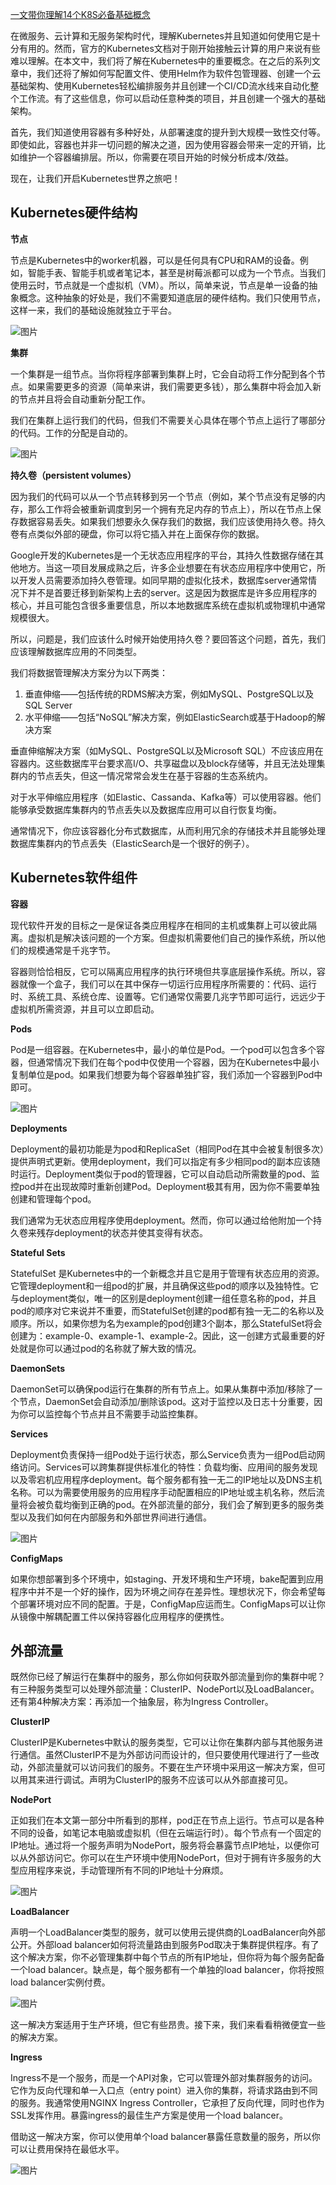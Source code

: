 [一文带你理解14个K8S必备基础概念](https://blog.51cto.com/u_12462495/2880080)



在微服务、云计算和无服务架构时代，理解Kubernetes并且知道如何使用它是十分有用的。然而，官方的Kubernetes文档对于刚开始接触云计算的用户来说有些难以理解。在本文中，我们将了解在Kubernetes中的重要概念。在之后的系列文章中，我们还将了解如何写配置文件、使用Helm作为软件包管理器、创建一个云基础架构、使用Kubernetes轻松编排服务并且创建一个CI/CD流水线来自动化整个工作流。有了这些信息，你可以启动任意种类的项目，并且创建一个强大的基础架构。

首先，我们知道使用容器有多种好处，从部署速度的提升到大规模一致性交付等。即使如此，容器也并非一切问题的解决之道，因为使用容器会带来一定的开销，比如维护一个容器编排层。所以，你需要在项目开始的时候分析成本/效益。

现在，让我们开启Kubernetes世界之旅吧！

## Kubernetes硬件结构

**节点**

节点是Kubernetes中的worker机器，可以是任何具有CPU和RAM的设备。例如，智能手表、智能手机或者笔记本，甚至是树莓派都可以成为一个节点。当我们使用云时，节点就是一个虚拟机（VM）。所以，简单来说，节点是单一设备的抽象概念。这种抽象的好处是，我们不需要知道底层的硬件结构。我们只使用节点，这样一来，我们的基础设施就独立于平台。

![图片](https://img-blog.csdnimg.cn/20210607214257376.png?x-oss-process=image/watermark,type_ZmFuZ3poZW5naGVpdGk,shadow_10,text_aHR0cHM6Ly9ibG9nLmNzZG4ubmV0L1JhbmNoZXJMYWJz,size_16,color_FFFFFF,t_70)

**集群**

一个集群是一组节点。当你将程序部署到集群上时，它会自动将工作分配到各个节点。如果需要更多的资源（简单来讲，我们需要更多钱），那么集群中将会加入新的节点并且将会自动重新分配工作。

我们在集群上运行我们的代码，但我们不需要关心具体在哪个节点上运行了哪部分的代码。工作的分配是自动的。

![图片](https://img-blog.csdnimg.cn/20210607214308984.png?x-oss-process=image/watermark,type_ZmFuZ3poZW5naGVpdGk,shadow_10,text_aHR0cHM6Ly9ibG9nLmNzZG4ubmV0L1JhbmNoZXJMYWJz,size_16,color_FFFFFF,t_70)

**持久卷（persistent volumes）**

因为我们的代码可以从一个节点转移到另一个节点（例如，某个节点没有足够的内存，那么工作将会被重新调度到另一个拥有充足内存的节点上），所以在节点上保存数据容易丢失。如果我们想要永久保存我们的数据，我们应该使用持久卷。持久卷有点类似外部的硬盘，你可以将它插入并在上面保存你的数据。

Google开发的Kubernetes是一个无状态应用程序的平台，其持久性数据存储在其他地方。当这一项目发展成熟之后，许多企业想要在有状态应用程序中使用它，所以开发人员需要添加持久卷管理。如同早期的虚拟化技术，数据库server通常情况下并不是首要迁移到新架构上去的server。这是因为数据库是许多应用程序的核心，并且可能包含很多重要信息，所以本地数据库系统在虚拟机或物理机中通常规模很大。

所以，问题是，我们应该什么时候开始使用持久卷？要回答这个问题，首先，我们应该理解数据库应用的不同类型。

我们将数据管理解决方案分为以下两类：

1. 垂直伸缩——包括传统的RDMS解决方案，例如MySQL、PostgreSQL以及SQL Server
2. 水平伸缩——包括“NoSQL”解决方案，例如ElasticSearch或基于Hadoop的解决方案

垂直伸缩解决方案（如MySQL、PostgreSQL以及Microsoft SQL）不应该应用在容器内。这些数据库平台要求高I/O、共享磁盘以及block存储等，并且无法处理集群内的节点丢失，但这一情况常常会发生在基于容器的生态系统内。

对于水平伸缩应用程序（如Elastic、Cassanda、Kafka等）可以使用容器。他们能够承受数据库集群内的节点丢失以及数据库应用可以自行恢复均衡。

通常情况下，你应该容器化分布式数据库，从而利用冗余的存储技术并且能够处理数据库集群内的节点丢失（ElasticSearch是一个很好的例子）。

## Kubernetes软件组件

**容器**

现代软件开发的目标之一是保证各类应用程序在相同的主机或集群上可以彼此隔离。虚拟机是解决该问题的一个方案。但虚拟机需要他们自己的操作系统，所以他们的规模通常是千兆字节。

容器则恰恰相反，它可以隔离应用程序的执行环境但共享底层操作系统。所以，容器就像一个盒子，我们可以在其中保存一切运行应用程序所需要的：代码、运行时、系统工具、系统仓库、设置等。它们通常仅需要几兆字节即可运行，远远少于虚拟机所需资源，并且可以立即启动。

**Pods**

Pod是一组容器。在Kubernetes中，最小的单位是Pod。一个pod可以包含多个容器，但通常情况下我们在每个pod中仅使用一个容器，因为在Kubernetes中最小复制单位是pod。如果我们想要为每个容器单独扩容，我们添加一个容器到Pod中即可。

![图片](https://img-blog.csdnimg.cn/20210607214406445.png)

**Deployments**

Deployment的最初功能是为pod和ReplicaSet（相同Pod在其中会被复制很多次）提供声明式更新。使用deployment，我们可以指定有多少相同pod的副本应该随时运行。Deployment类似于pod的管理器，它可以自动启动所需数量的pod、监控pod并在出现故障时重新创建Pod。Deployment极其有用，因为你不需要单独创建和管理每个pod。

我们通常为无状态应用程序使用deployment。然而，你可以通过给他附加一个持久卷来残存deployment的状态并使其变得有状态。

**Stateful Sets**

StatefulSet  是Kubernetes中的一个新概念并且它是用于管理有状态应用的资源。它管理deployment和一组pod的扩展，并且确保这些pod的顺序以及独特性。它与deployment类似，唯一的区别是deployment创建一组任意名称的pod，并且pod的顺序对它来说并不重要，而StatefulSet创建的pod都有独一无二的名称以及顺序。所以，如果你想为名为example的pod创建3个副本，那么StatefulSet将会创建为：example-0、example-1、example-2。因此，这一创建方式最重要的好处就是你可以通过pod的名称就了解大致的情况。

**DaemonSets**

DaemonSet可以确保pod运行在集群的所有节点上。如果从集群中添加/移除了一个节点，DaemonSet会自动添加/删除该pod。这对于监控以及日志十分重要，因为你可以监控每个节点并且不需要手动监控集群。

**Services**

Deployment负责保持一组Pod处于运行状态，那么Service负责为一组Pod启动网络访问。Services可以跨集群提供标准化的特性：负载均衡、应用间的服务发现以及零宕机应用程序deployment。每个服务都有独一无二的IP地址以及DNS主机名称。可以为需要使用服务的应用程序手动配置相应的IP地址或主机名称，然后流量将会被负载均衡到正确的pod。在外部流量的部分，我们会了解到更多的服务类型以及我们如何在内部服务和外部世界间进行通信。

![图片](https://img-blog.csdnimg.cn/20210607214602153.png?x-oss-process=image/watermark,type_ZmFuZ3poZW5naGVpdGk,shadow_10,text_aHR0cHM6Ly9ibG9nLmNzZG4ubmV0L1JhbmNoZXJMYWJz,size_16,color_FFFFFF,t_70)

**ConfigMaps**

如果你想部署到多个环境中，如staging、开发环境和生产环境，bake配置到应用程序中并不是一个好的操作，因为环境之间存在差异性。理想状况下，你会希望每个部署环境对应不同的配置。于是，ConfigMap应运而生。ConfigMaps可以让你从镜像中解耦配置工件以保持容器化应用程序的便携性。

## 外部流量

既然你已经了解运行在集群中的服务，那么你如何获取外部流量到你的集群中呢？有三种服务类型可以处理外部流量：ClusterIP、NodePort以及LoadBalancer。还有第4种解决方案：再添加一个抽象层，称为Ingress Controller。

**ClusterIP**

ClusterIP是Kubernetes中默认的服务类型，它可以让你在集群内部与其他服务进行通信。虽然ClusterIP不是为外部访问而设计的，但只要使用代理进行了一些改动，外部流量就可以访问我们的服务。不要在生产环境中采用这一解决方案，但可以用其来进行调试。声明为ClusterIP的服务不应该可以从外部直接可见。

**NodePort**

正如我们在本文第一部分中所看到的那样，pod正在节点上运行。节点可以是各种不同的设备，如笔记本电脑或虚拟机（但在云端运行时）。每个节点有一个固定的IP地址。通过将一个服务声明为NodePort，服务将会暴露节点IP地址，以便你可以从外部访问它。你可以在生产环境中使用NodePort，但对于拥有许多服务的大型应用程序来说，手动管理所有不同的IP地址十分麻烦。

![图片](https://img-blog.csdnimg.cn/20210607214631666.png?x-oss-process=image/watermark,type_ZmFuZ3poZW5naGVpdGk,shadow_10,text_aHR0cHM6Ly9ibG9nLmNzZG4ubmV0L1JhbmNoZXJMYWJz,size_16,color_FFFFFF,t_70)

**LoadBalancer**

声明一个LoadBalancer类型的服务，就可以使用云提供商的LoadBalancer向外部公开。外部load  balancer如何将流量路由到服务Pod取决于集群提供程序。有了这个解决方案，你不必管理集群中每个节点的所有IP地址，但你将为每个服务配备一个load balancer。缺点是，每个服务都有一个单独的load balancer，你将按照load balancer实例付费。

![图片](https://img-blog.csdnimg.cn/20210607214643459.png?x-oss-process=image/watermark,type_ZmFuZ3poZW5naGVpdGk,shadow_10,text_aHR0cHM6Ly9ibG9nLmNzZG4ubmV0L1JhbmNoZXJMYWJz,size_16,color_FFFFFF,t_70)

这一解决方案适用于生产环境，但它有些昂贵。接下来，我们来看看稍微便宜一些的解决方案。

**Ingress**

Ingress不是一个服务，而是一个API对象，它可以管理外部对集群服务的访问。它作为反向代理和单一入口点（entry  point）进入你的集群，将请求路由到不同的服务。我通常使用NGINX Ingress  Controller，它承担了反向代理，同时也作为SSL发挥作用。暴露ingress的最佳生产方案是使用一个load balancer。

借助这一解决方案，你可以使用单个load balancer暴露任意数量的服务，所以你可以让费用保持在最低水平。

![图片](https://img-blog.csdnimg.cn/20210607214705255.png?x-oss-process=image/watermark,type_ZmFuZ3poZW5naGVpdGk,shadow_10,text_aHR0cHM6Ly9ibG9nLmNzZG4ubmV0L1JhbmNoZXJMYWJz,size_16,color_FFFFFF,t_70)

## 